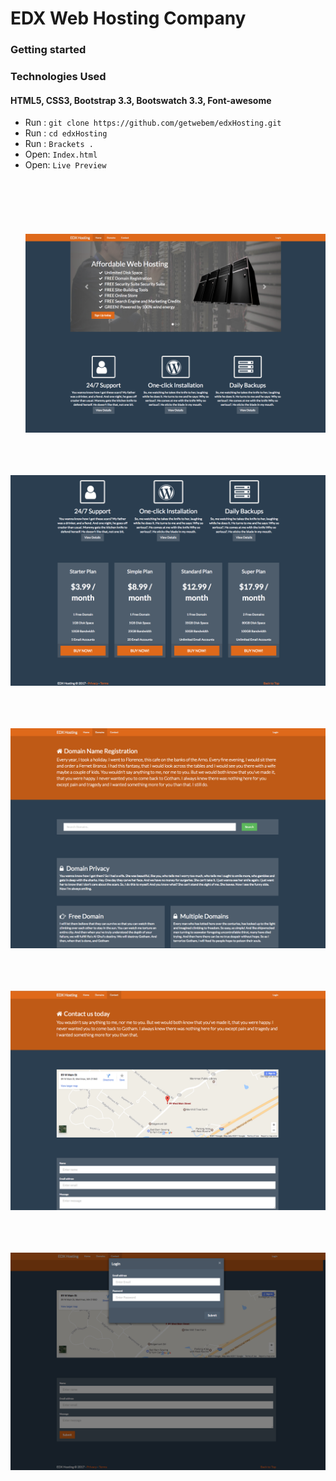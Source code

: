 # EDX Web Hosting Company
### **Getting started**
### Technologies Used
#### HTML5, CSS3, Bootstrap 3.3, Bootswatch 3.3, Font-awesome
 - Run :  `git clone https://github.com/getwebem/edxHosting.git`
 - Run :  `cd edxHosting`
 - Run :  `Brackets .`
 - Open:  `Index.html`
 - Open:  `Live Preview`  
<br/><br/>
<br/><br/>
<br/><br/>
![pic1](https://raw.githubusercontent.com/getwebem/README/master/edxHosting/Screen%20Shot%202017-04-26%20at%2014.26.39.png)
<br/><br/>

<br/><br/>
![pic2](https://raw.githubusercontent.com/getwebem/README/master/edxHosting/Screen%20Shot%202017-04-26%20at%2014.26.47.png)
<br/><br/>

<br/><br/>
![pic3](https://raw.githubusercontent.com/getwebem/README/master/edxHosting/Screen%20Shot%202017-04-26%20at%2014.28.08.png)
<br/><br/>

<br/><br/>
![pic4](https://raw.githubusercontent.com/getwebem/README/master/edxHosting/Screen%20Shot%202017-04-26%20at%2014.28.41.png)
<br/><br/>

<br/><br/>
![pic5](https://raw.githubusercontent.com/getwebem/README/master/edxHosting/Screen%20Shot%202017-04-26%20at%2014.28.57.png)
<br/><br/>
